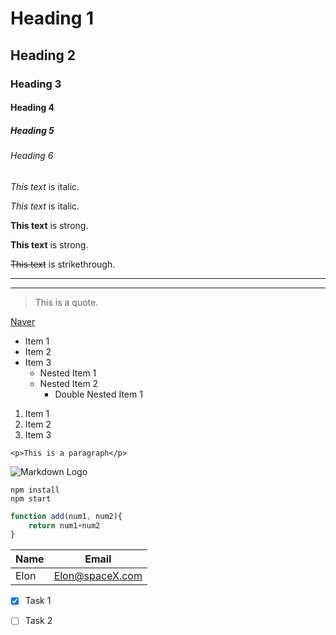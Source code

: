 <!-- Heading -->
# Heading 1
## Heading 2
### Heading 3
#### Heading 4
##### Heading 5
###### Heading 6

<!-- Italics -->
*This text* is italic.

_This text_ is italic.

<!-- Strong -->
**This text** is strong.

__This text__ is strong.

<!-- Strikethrough -->
~~This text~~ is strikethrough.

<!-- Horizontal Rule -->
---
___

<!-- Blockquote -->
> This is a quote.

<!-- Links -->
[Naver](https://www.naver.com "네이버")

<!-- Unordered List -->
* Item 1
* Item 2
* Item 3
  * Nested Item 1
  * Nested Item 2
    * Double Nested Item 1  

<!-- Ordered List -->
1. Item 1
1. Item 2
1. Item 3

<!-- Inline code block -->
`<p>This is a paragraph</p>`

<!-- Images -->
![Markdown Logo](https://markdown-here.com/img/icon256.png)

<!-- Github Markdown from here-->


<!-- Code blocks -->
```
npm install
npm start
```

```javascript
function add(num1, num2){
    return num1+num2
}
```

<!-- Tables -->
| Name | Email |
| ---- | ----- |
|Elon | Elon@spaceX.com |

<!-- Task Lists -->
* [x] Task 1
* [ ] Task 2

